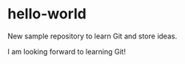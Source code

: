 # hello-world
New sample repository to learn Git and store ideas.

I am looking forward to learning Git!
